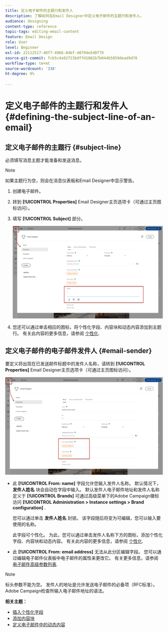 ```yaml
---
title: 定义电子邮件的主题行和发件人
description: 了解如何在Email Designer中定义电子邮件的主题行和发件人。
audience: designing
content-type: reference
topic-tags: editing-email-content
feature: Email Design
role: User
level: Beginner
exl-id: 22112517-40f7-4966-84bf-40794e5d0f79
source-git-commit: fcb5c4a92f23bdffd1082b7b044b5859dead9d70
workflow-type: tm+mt
source-wordcount: '338'
ht-degree: 0%

---
```


# 定义电子邮件的主题行和发件人{#defining-the-subject-line-of-an-email}

## 定义电子邮件的主题行 {#subject-line}

必须填写消息主题才能准备和发送消息。

>[!NOTE]
>
>如果主题行为空，则会在消息仪表板和Email Designer中显示警告。

1. 创建电子邮件。
1. 转到 **[!UICONTROL Properties]** Email Designer主页选项卡（可通过主页图标访问）。
1. 填写 **[!UICONTROL Subject]** 部分。

   ![](assets/email_designer_subject.png)

1. 您还可以通过单击相应的图标，将个性化字段、内容块和动态内容添加到主题行。 有关此内容的更多信息，请参阅 [个性化](../../designing/using/personalization.md).

## 定义电子邮件的电子邮件发件人 {#email-sender}

要定义将出现在已发送邮件标题中的发件人名称，请转到 **[!UICONTROL Properties]** Email Designer主页选项卡（可通过主页图标访问）。

![](assets/delivery_content_edition16.png)

* 此 **[!UICONTROL From: name]** 字段允许您输入发件人名称。 默认情况下， **发件人姓名** 块会自动在字段中输入。 默认发件人电子邮件地址和发件人名称定义于 **[!UICONTROL Brands]** 可通过高级菜单下的Adobe Campaign徽标访问 **[!UICONTROL Administration > Instance settings > Brand configuration]** .

  您可以通过单击 **发件人姓名** 封锁。 该字段随后将变为可编辑，您可以输入要使用的名称。

  此字段可个性化。 为此，您可以通过单击发件人名称下方的图标，添加个性化字段、内容块和动态内容。 有关此内容的更多信息，请参阅 [个性化](../../designing/using/personalization.md).

* 此 **[!UICONTROL From: email address]** 无法从此分区编辑字段。 您可以通过编辑电子邮件仪表板中电子邮件的属性来更改它。 有关更多信息，请参阅 [电子邮件高级参数列表](../../administration/using/configuring-email-channel.md#advanced-parameters).

>[!NOTE]
>
>标头参数不能为空。 发件人的地址是允许发送电子邮件的必备项（RFC标准）。 Adobe Campaign检查所输入电子邮件地址的语法。

**相关主题：**

* [插入个性化字段](../../designing/using/personalization.md#inserting-a-personalization-field)
* [添加内容块](../../designing/using/personalization.md#adding-a-content-block)
* [定义电子邮件中的动态内容](../../designing/using/personalization.md#defining-dynamic-content-in-an-email)
